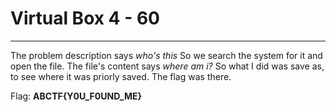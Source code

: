 # Virtual Box 4 - 60
---

The problem description says *who's this* So we search the system for it and open the file. The file's content says *where am i?* So what I did was save as, to see where it was priorly saved. The flag was there.

Flag: **ABCTF{Y0U_F0UND_ME}**
